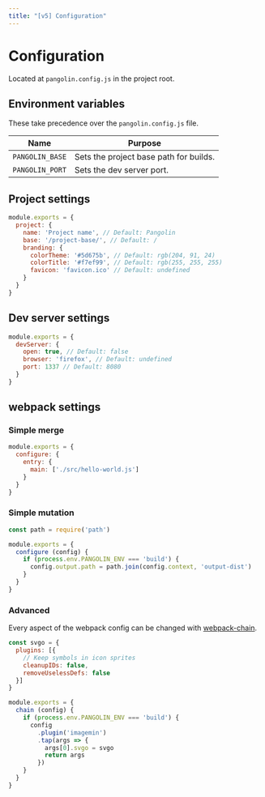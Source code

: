```yaml
---
title: "[v5] Configuration"
---
```


# Configuration

Located at `pangolin.config.js` in the project root.


## Environment variables

These take precedence over the `pangolin.config.js` file.

| Name            | Purpose |
|-----------------|---------|
| `PANGOLIN_BASE` | Sets the project base path for builds. |
| `PANGOLIN_PORT` | Sets the dev server port. |


## Project settings

```js
module.exports = {
  project: {
    name: 'Project name', // Default: Pangolin
    base: '/project-base/', // Default: /
    branding: {
      colorTheme: '#5d675b', // Default: rgb(204, 91, 24)
      colorTitle: '#f7ef99', // Default: rgb(255, 255, 255)
      favicon: 'favicon.ico' // Default: undefined
    }
  }
}
```

## Dev server settings

```js
module.exports = {
  devServer: {
    open: true, // Default: false
    browser: 'firefox', // Default: undefined
    port: 1337 // Default: 8080
  }
}
```

## webpack settings

### Simple merge

```js
module.exports = {
  configure: {
    entry: {
      main: ['./src/hello-world.js']
    }
  }
}
```

### Simple mutation

```js
const path = require('path')

module.exports = {
  configure (config) {
    if (process.env.PANGOLIN_ENV === 'build') {
      config.output.path = path.join(config.context, 'output-dist')
    }
  }
}
```

### Advanced

Every aspect of the webpack config can be changed with [webpack-chain](https://github.com/mozilla-neutrino/webpack-chain).

```js
const svgo = {
  plugins: [{
    // Keep symbols in icon sprites
    cleanupIDs: false,
    removeUselessDefs: false
  }]
}

module.exports = {
  chain (config) {
    if (process.env.PANGOLIN_ENV === 'build') {
      config
        .plugin('imagemin')
        .tap(args => {
          args[0].svgo = svgo
          return args
        })
    }
  }
}
```
